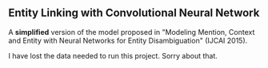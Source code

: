 ## Entity Linking with Convolutional Neural Network

A **simplified** version of the model proposed in "Modeling Mention, Context and Entity with Neural Networks for Entity Disambiguation" (IJCAI 2015).

I have lost the data needed to run this project. Sorry about that.
